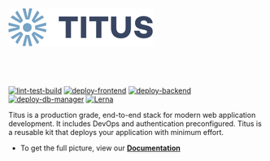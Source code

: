 &nbsp;

[![Logo][logo-img]][docs]

&nbsp;

&nbsp;

[![lint-test-build][lint-test-build-badge]][lint-test-build-link]
[![deploy-frontend][deploy-frontend-badge]][deploy-frontend-link]
[![deploy-backend][deploy-backend-badge]][deploy-backend-link]
[![deploy-db-manager][deploy-db-manager-badge]][deploy-db-manager-link]
[![Lerna][lerna-badge]][lerna-link]

Titus is a production grade, end-to-end stack for modern web application development. It includes DevOps and authentication preconfigured. Titus is a reusable kit that deploys your application with minimum effort.

- To get the full picture, view our __[Documentation][docs]__

[lerna-link]: https://lernajs.io/
[lerna-badge]: https://img.shields.io/badge/maintained%20with-lerna-cc00ff.svg

[lint-test-build-link]: https://github.com/nearform/titus/actions?query=workflow%3A%22Linting%2C+Testing+%26+Building%22
[lint-test-build-badge]: https://github.com/nearform/titus/workflows/Linting,%20Testing%20&%20Building/badge.svg

[deploy-frontend-link]: https://github.com/nearform/titus/actions?query=workflow%3A%22Deploy+titus-frontend+to+GCP%22
[deploy-frontend-badge]: https://github.com/nearform/titus/workflows/Deploy%20titus-frontend%20to%20GCP/badge.svg

[deploy-backend-link]: https://github.com/nearform/titus/actions?query=workflow%3A%22Deploy+titus-backend+to+GCP%22
[deploy-backend-badge]: https://github.com/nearform/titus/workflows/Deploy%20titus-backend%20to%20GCP/badge.svg

[deploy-db-manager-link]: https://github.com/nearform/titus/actions?query=workflow%3A%22Deploy+titus-db-manager+to+GCP%22
[deploy-db-manager-badge]: https://github.com/nearform/titus/workflows/Deploy%20titus-db-manager%20to%20GCP/badge.svg

[logo-img]: docs/img/Accel_Logo_Titus.svg
[docs]: https://nf-titus.netlify.com/#/
